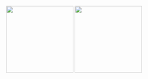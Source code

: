 <!--  <div align=center>
  
  ### 📌Social📌 
  <div>
    
  <a href="https://velog.io/@plz_no_anr"><img src="https://img.shields.io/badge/-Velog-%2320C997?style=flat-square&logo=Velog&logoColor=white&link=https://velog.io/@plz_no_anr"/></a>
  <a href="https://www.instagram.com/plz_no_anr/" target="_blank"><img src="https://img.shields.io/badge/Instagram-E4405F?style=flat-square&logo=Instagram&logoColor=white&link=https://www.instagram.com/plz_no_anr"/></a>
[![Gmail Badge](https://img.shields.io/badge/Gmail-d14836?style=flat-square&logo=Gmail&logoColor=white&link=mailto:psg4699xxx@gmail.com)](mailto:psg4699xxx@gmail.com)
  </div>
  </div>
  
  --- -->
 
 <div align=center>
  <p align="center">
<img height="180em" src="https://github-readme-stats.vercel.app/api?username=plz-no-anr&count_private=true&show_icons=true& " align = "center"/>
<img height="180em" src="https://github-readme-stats.vercel.app/api/top-langs/?username=plz-no-anr&layout=compact&" align = "center"/>
</p>
   </div>
